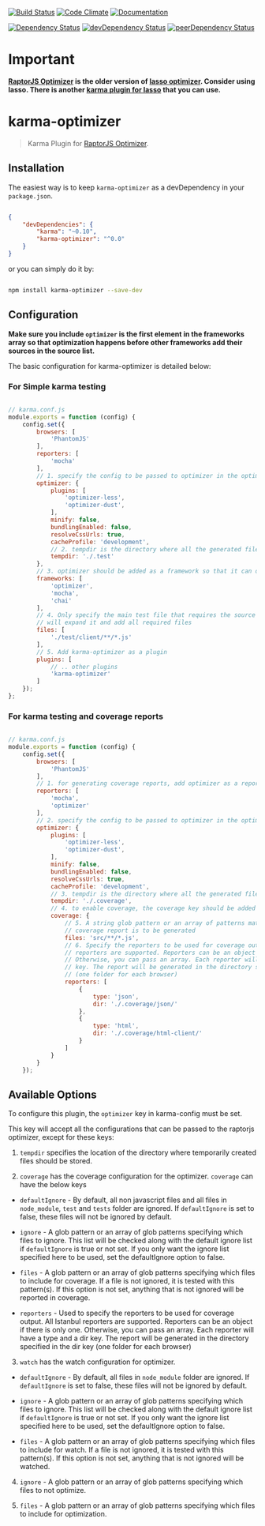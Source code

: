 [![Build Status](https://img.shields.io/travis/pranavjha/karma-optimizer.svg?style=flat-square)](https://travis-ci.org/pranavjha/karma-optimizer)
[![Code Climate](https://img.shields.io/codeclimate/github/pranavjha/karma-optimizer.svg?style=flat-square)](https://codeclimate.com/github/pranavjha/karma-optimizer)
[![Documentation](https://img.shields.io/badge/documentation-plus-green.svg?style=flat-square)](http://pranavjha.github.io/karma-optimizer/)

[![Dependency Status](https://img.shields.io/david/pranavjha/karma-optimizer.svg?style=flat-square)](https://david-dm.org/pranavjha/karma-optimizer)
[![devDependency Status](https://img.shields.io/david/dev/pranavjha/karma-optimizer.svg?style=flat-square)](https://david-dm.org/pranavjha/karma-optimizer#info=devDependencies)
[![peerDependency Status](https://img.shields.io/david/peer/pranavjha/karma-optimizer.svg?style=flat-square)](https://david-dm.org/pranavjha/karma-optimizer#info=peerDependencies)


# Important

**[RaptorJS Optimizer](https://github.com/raptorjs/optimizer) is the older version of
[lasso optimizer](https://github.com/pranavjha/lasso). Consider using lasso. There is another
[karma plugin for lasso](https://github.com/pranavjha/karma-optimizer) that you can use.**


# karma-optimizer

> Karma Plugin for [RaptorJS Optimizer](https://github.com/raptorjs/optimizer).


## Installation

The easiest way is to keep `karma-optimizer` as a devDependency in your `package.json`.

```json

{
    "devDependencies": {
        "karma": "~0.10",
        "karma-optimizer": "^0.0"
    }
}

```

or you can simply do it by:

```bash

npm install karma-optimizer --save-dev

```


## Configuration

**Make sure you include `optimizer` is the first element in the frameworks array so that optimization happens before other
frameworks add their sources in the source list.**

The basic configuration for karma-optimizer is detailed below:

### For Simple karma testing

``` javascript

// karma.conf.js
module.exports = function (config) {
    config.set({
        browsers: [
            'PhantomJS'
        ],
        reporters: [
            'mocha'
        ],
        // 1. specify the config to be passed to optimizer in the optimizer key
        optimizer: {
            plugins: [
                'optimizer-less',
                'optimizer-dust',
            ],
            minify: false,
            bundlingEnabled: false,
            resolveCssUrls: true,
            cacheProfile: 'development',
            // 2. tempdir is the directory where all the generated files will be stored.
            tempdir: './.test'
        },
        // 3. optimizer should be added as a framework so that it can do bundling before tests
        frameworks: [
            'optimizer',
            'mocha',
            'chai'
        ],
        // 4. Only specify the main test file that requires the source files. karma-optimizer 
        // will expand it and add all required files
        files: [
            './test/client/**/*.js'
        ],
        // 5. Add karma-optimizer as a plugin
        plugins: [
            // .. other plugins
            'karma-optimizer'
        ]
    });
};

```


### For karma testing and coverage reports


``` javascript

// karma.conf.js
module.exports = function (config) {
    config.set({
        browsers: [
            'PhantomJS'
        ],
        // 1. for generating coverage reports, add optimizer as a reporter in config
        reporters: [
            'mocha',
            'optimizer'
        ],
        // 2. specify the config to be passed to optimizer in the optimizer key
        optimizer: {
            plugins: [
                'optimizer-less',
                'optimizer-dust',
            ],
            minify: false,
            bundlingEnabled: false,
            resolveCssUrls: true,
            cacheProfile: 'development',     
            // 3. tempdir is the directory where all the generated files will be stored.
            tempdir: './.coverage',
            // 4. to enable coverage, the coverage key should be added in the optimizer config 
            coverage: {
                // 5. A string glob pattern or an array of patterns matching the files for which,
                // coverage report is to be generated 
                files: 'src/**/*.js',
                // 6. Specify the reporters to be used for coverage output. All Istanbul
                // reporters are supported. Reporters can be an object if there is only one.
                // Otherwise, you can pass an array. Each reporter will have a type and a dir 
                // key. The report will be generated in the directory specified in the dir key
                // (one folder for each browser) 
                reporters: [
                    {
                        type: 'json',
                        dir: './.coverage/json/'
                    },
                    {
                        type: 'html',
                        dir: './.coverage/html-client/'
                    }
                ]
            }
        }
    });

```



## Available Options

To configure this plugin, the `optimizer` key in karma-config must be set.

This key will accept all the configurations that can be passed to the raptorjs optimizer, except for these keys:

1. `tempdir` specifies the location of the directory where temporarily created files should be stored.

2. `coverage` has the coverage configuration for the optimizer. `coverage` can have the below keys

  - `defaultIgnore` - By default, all non javascript files and all files in `node_module`, `test` and `tests` folder are ignored. If `defaultIgnore` is set to false, these files will not be ignored by default. 
  
  - `ignore` - A glob pattern or an array of glob patterns specifying which files to ignore. This list will be checked along with the default ignore list if `defaultIgnore` is true or not set. If you only want the ignore list specified here to be used, set the defaultIgnore option to false.

  - `files` - A glob pattern or an array of glob patterns specifying which files to include for coverage. If a file is not ignored, it is tested with this pattern(s). If this option is not set, anything that is not ignored will be reported in coverage.
  
  - `reporters` - Used to specify the reporters to be used for coverage output. All Istanbul reporters are supported. Reporters can be an object if there is only one. Otherwise, you can pass an array. Each reporter will have a type and a dir key. The report will be generated in the directory specified in the dir key (one folder for each browser) 

3. `watch` has the watch configuration for optimizer.

  - `defaultIgnore` - By default, all files in `node_module` folder are ignored. If `defaultIgnore` is set to false, these files will not be ignored by default. 
  
  - `ignore` - A glob pattern or an array of glob patterns specifying which files to ignore. This list will be checked along with the default ignore list if `defaultIgnore` is true or not set. If you only want the ignore list specified here to be used, set the defaultIgnore option to false.

  - `files` - A glob pattern or an array of glob patterns specifying which files to include for watch. If a file is not ignored, it is tested with this pattern(s). If this option is not set, anything that is not ignored will be watched.

4. `ignore` - A glob pattern or an array of glob patterns specifying which files to not optimize.

5. `files` - A glob pattern or an array of glob patterns specifying which files to include for optimization.

